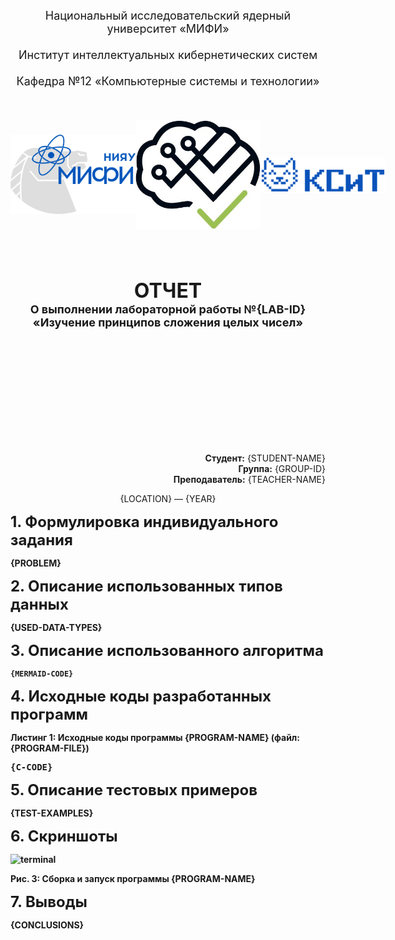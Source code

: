 <style>
 #container {
   display: flex;
   flex-direction: row;
   flex-wrap: nowrap;
   justify-content: space-between;
 }
 #container > img {
   object-fit: contain;
 }
</style>

<p align="center">
   <font size="+1">
      Национальный исследовательский ядерный университет «МИФИ»<br><br>
      Институт интеллектуальных кибернетических систем<br><br>
      Кафедра №12 «Компьютерные системы и технологии»<br><br>
   </font>
</p>

<br>

<div id="container">
  <img width="200" alt="logo_mifi" src="_static/logo_mifi.png">
  <img width="200" alt="icis_logo" src="_static/icis_logo.jpg">
  <img width="200" alt="ksit_logo" src="_static/ksit_logo.svg">
</div>

<br><br><br>

<p align="center">
   <font size="+1">
      <b>
         <font size="+3">
            ОТЧЕТ<br>
         </font>
         О выполнении лабораторной работы №{LAB-ID}<br>
         «Изучение принципов сложения целых чисел»<br>
      </b>
   </font>
</p>

<br><br><br><br><br><br><br><br><br><br>

<p align="right">
   <b>Студент:</b> {STUDENT-NAME}<br>
   <b>Группа:</b> {GROUP-ID}<br>
   <b>Преподаватель:</b> {TEACHER-NAME}<br>
</p>

<p align="center">
   {LOCATION} — {YEAR}
</p>

<font size="+2"><b>1. Формулировка индивидуального задания<b></font>

{PROBLEM}

<font size="+2"><b>2. Описание использованных типов данных<b></font>

{USED-DATA-TYPES}

<font size="+2"><b>3. Описание использованного алгоритма<b></font>

```{mermaid}
{MERMAID-CODE}
```

<font size="+2"><b>4. Исходные коды разработанных программ<b></font>

Листинг 1: Исходные коды программы {PROGRAM-NAME} (файл: {PROGRAM-FILE})

<pre>
{C-CODE}
</pre>

<font size="+2"><b>5. Описание тестовых примеров<b></font>

{TEST-EXAMPLES}

<font size="+2"><b>6. Скриншоты<b></font>

<img width="400" alt="terminal" src="terminal.png">

Рис. 3: Сборка и запуск программы {PROGRAM-NAME}

<font size="+2"><b>7. Выводы<b></font>

{CONCLUSIONS}
